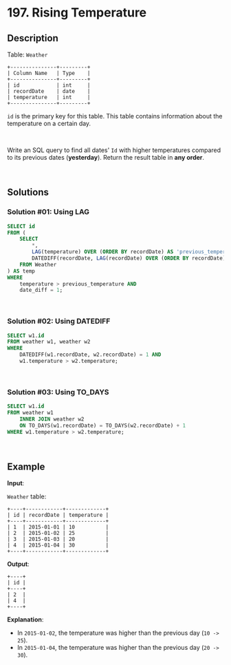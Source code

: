# 197. Rising Temperature

## Description

Table: `Weather`
```
+---------------+---------+
| Column Name   | Type    |
+---------------+---------+
| id            | int     |
| recordDate    | date    |
| temperature   | int     |
+---------------+---------+
```
`id` is the primary key for this table.
This table contains information about the temperature on a certain day.

 <br>

Write an SQL query to find all dates' `Id` with higher temperatures compared to its previous dates (**yesterday**). 
Return the result table in **any order**.

<br>

## Solutions

### Solution #01: Using LAG
```sql
SELECT id
FROM (
    SELECT
        *,
        LAG(temperature) OVER (ORDER BY recordDate) AS 'previous_temperature',
        DATEDIFF(recordDate, LAG(recordDate) OVER (ORDER BY recordDate)) AS 'date_diff'
    FROM Weather
) AS temp
WHERE
    temperature > previous_temperature AND
    date_diff = 1;
```

<br>

### Solution #02: Using DATEDIFF
```sql
SELECT w1.id
FROM weather w1, weather w2
WHERE 
    DATEDIFF(w1.recordDate, w2.recordDate) = 1 AND
    w1.temperature > w2.temperature;
```

<br>

### Solution #03: Using TO_DAYS
```sql
SELECT w1.id
FROM weather w1
    INNER JOIN weather w2
    ON TO_DAYS(w1.recordDate) = TO_DAYS(w2.recordDate) + 1
WHERE w1.temperature > w2.temperature;
```

<br>

## Example

**Input**:

`Weather` table:
```
+----+------------+-------------+
| id | recordDate | temperature |
+----+------------+-------------+
| 1  | 2015-01-01 | 10          |
| 2  | 2015-01-02 | 25          |
| 3  | 2015-01-03 | 20          |
| 4  | 2015-01-04 | 30          |
+----+------------+-------------+
```

**Output**:
```
+----+
| id |
+----+
| 2  |
| 4  |
+----+
```
**Explanation**:

- In `2015-01-02`, the temperature was higher than the previous day (`10 -> 25`).
- In `2015-01-04`, the temperature was higher than the previous day (`20 -> 30`).
